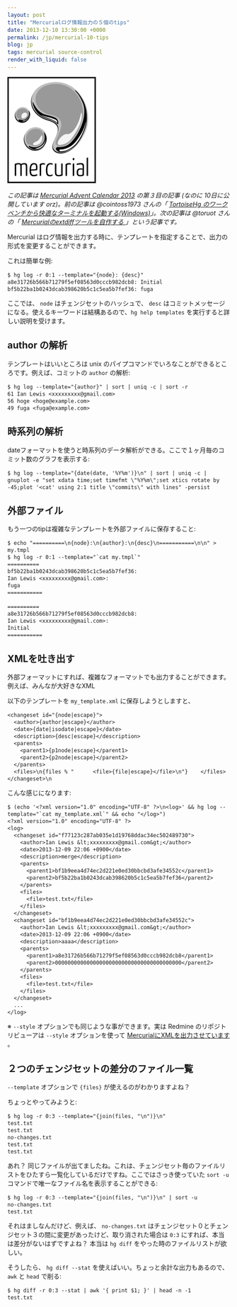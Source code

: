 ```yaml
---
layout: post
title: "Mercurialログ情報出力の５個のtips"
date: 2013-12-10 13:30:00 +0000
permalink: /jp/mercurial-10-tips
blog: jp
tags: mercurial source-control
render_with_liquid: false
---
```


<img src="/assets/images/mercurial/mercurial_medium.png" class="align-center" />

_この記事は [Mercurial Advent Calendar 2013](http://connpass.com/event/3950/) の第３目の記事 (なのに 10日に公開しています orz)。前の記事は @cointoss1973 さんの「 [TortoiseHg のワークベンチから快適なターミナルを起動する(Windows)](http://cointoss.hatenablog.com/entry/2013/12/02/182618)」。次の記事は @toruot さんの「 [Mercurialのextdiffツールを自作する ](http://toruot.hatenablog.jp/entry/2013/12/04/231914) 」という記事です。_

Mercurial はログ情報を出力する時に、テンプレートを指定することで、出力の形式を変更することができます。

これは簡単な例:

```
$ hg log -r 0:1 --template="{node}: {desc}"
a8e31726b566b71279f5ef08563d0cccb982dcb8: Initial
bf5b22ba1b0243dcab398620b5c1c5ea5b7fef36: fuga
```

ここでは、 `node` はチェンジセットのハッシュで、 `desc` はコミットメッセージになる。使えるキーワードは結構あるので、`hg help templates` を実行すると詳しい説明を受けます。

## author の解析

テンプレートはいいところは unix のパイプコマンドでいろなことができるところです。例えば、コミットの `author` の解析:

```
$ hg log --template="{author}" | sort | uniq -c | sort -r
61 Ian Lewis <xxxxxxxxx@gmail.com>
56 hoge <hoge@example.com>
49 fuga <fuga@example.com>
```

## 時系列の解析

dateフォーマットを使うと時系列のデータ解析ができる。ここで１ヶ月毎のコミット数のグラフを表示する:

```
$ hg log --template="{date(date, '%Y%m')}\n" | sort | uniq -c | gnuplot -e "set xdata time;set timefmt \"%Y%m\";set xtics rotate by -45;plot '<cat' using 2:1 title \"commits\" with lines" -persist
```

## 外部ファイル

もう一つのtipは複雑なテンプレートを外部ファイルに保存すること:

```
$ echo "==========\n{node}:\n{author}:\n{desc}\n===========\n\n" > my.tmpl
$ hg log -r 0:1 --template="`cat my.tmpl`"
==========
bf5b22ba1b0243dcab398620b5c1c5ea5b7fef36:
Ian Lewis <xxxxxxxxx@gmail.com>:
fuga
===========

==========
a8e31726b566b71279f5ef08563d0cccb982dcb8:
Ian Lewis <xxxxxxxxx@gmail.com>:
Initial
===========
```

## XMLを吐き出す

外部フォーマットにすれば、複雑なフォーマットでも出力することができます。
例えば、みんなが大好きなXML

以下のテンプレートを `my_template.xml` に保存しようとしますと、

```
<changeset id="{node|escape}">
  <author>{author|escape}</author>
  <date>{date|isodate|escape}</date>
  <description>{desc|escape}</description>
  <parents>
    <parent1>{p1node|escape}</parent1>
    <parent2>{p2node|escape}</parent2>
  </parents>
  <files>\n{files % "      <file>{file|escape}</file>\n"}    </files>
</changeset>\n
```

こんな感じになります:

```
$ (echo '<?xml version="1.0" encoding="UTF-8" ?>\n<log>' && hg log --template="`cat my_template.xml`" && echo "</log>")
<?xml version="1.0" encoding="UTF-8" ?>
<log>
  <changeset id="f77123c287ab035e1d19768ddac34ec502489730">
    <author>Ian Lewis &lt;xxxxxxxxx@gmail.com&gt;</author>
    <date>2013-12-09 22:06 +0900</date>
    <description>merge</description>
    <parents>
      <parent1>bf1b9eea4d74ec2d221e0ed30bbcbd3afe34552c</parent1>
      <parent2>bf5b22ba1b0243dcab398620b5c1c5ea5b7fef36</parent2>
    </parents>
    <files>
      <file>test.txt</file>
    </files>
  </changeset>
  <changeset id="bf1b9eea4d74ec2d221e0ed30bbcbd3afe34552c">
    <author>Ian Lewis &lt;xxxxxxxxx@gmail.com&gt;</author>
    <date>2013-12-09 22:06 +0900</date>
    <description>aaaa</description>
    <parents>
      <parent1>a8e31726b566b71279f5ef08563d0cccb982dcb8</parent1>
      <parent2>0000000000000000000000000000000000000000</parent2>
    </parents>
    <files>
      <file>test.txt</file>
    </files>
  </changeset>
  ...
</log>
```

※ `--style` オプションでも同じような事ができます。実は Redmine のリポジトリビューアは `--style` オプションを使って [MercurialにXMLを出力させています](http://www.redmine.org/projects/redmine/repository/entry/trunk/lib/redmine/scm/adapters/mercurial_adapter.rb) 。

## ２つのチェンジセットの差分のファイル一覧

`--template` オプションで `{files}` が使えるのがわかりますよね？

ちょっとやってみようと:

```
$ hg log -r 0:3 --template="{join(files, "\n")}\n"
test.txt
test.txt
no-changes.txt
test.txt
test.txt
```

あれ？ 同じファイルが出てましたね。これは、チェンジセット毎のファイルリストをひたすら一覧化しているだけですね。ここではさっき使っていた `sort -u` コマンドで唯一なファイル名を表示することができる:

```
$ hg log -r 0:3 --template="{join(files, "\n")}\n" | sort -u
no-changes.txt
test.txt
```

それはましなんだけど、例えば、 `no-changes.txt` はチェンジセット０とチェンジセット３の間に変更があったけど、取り消された場合は `0:3` にすれば、本当は差分がないはずですよね？ 本当は `hg diff` をやった時のファイルリストが欲しい。

そうしたら、 `hg diff --stat` を使えばいい。ちょっと余計な出力もあるので、 `awk` と `head` で削る:

```
$ hg diff -r 0:3 --stat | awk '{ print $1; }' | head -n -1
test.txt
```
